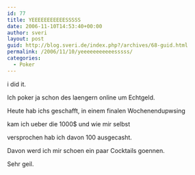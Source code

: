 ```yaml
---
id: 77
title: YEEEEEEEEEEESSSSS
date: 2006-11-10T14:53:40+00:00
author: sveri
layout: post
guid: http://blog.sveri.de/index.php?/archives/68-guid.html
permalink: /2006/11/10/yeeeeeeeeeeesssss/
categories:
  - Poker
---
```

i did it.

Ich poker ja schon des laengern online um Echtgeld.
  
Heute hab ichs geschafft, in einem finalen Wochenendupwsing
  
kam ich ueber die 1000$ und wie mir selbst
  
versprochen hab ich davon 100 ausgecasht.

Davon werd ich mir schoen ein paar Cocktails goennen.
  
Sehr geil.